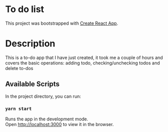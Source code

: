 # To do list

This project was bootstrapped with [Create React App](https://github.com/facebook/create-react-app).

# Description

This is a to-do app that I have just created, it took me a couple of hours and covers the basic operations: adding todo, checking/unchecking todos and delete to-dos


## Available Scripts

In the project directory, you can run:

### `yarn start`

Runs the app in the development mode.\
Open [http://localhost:3000](http://localhost:3000) to view it in the browser.



